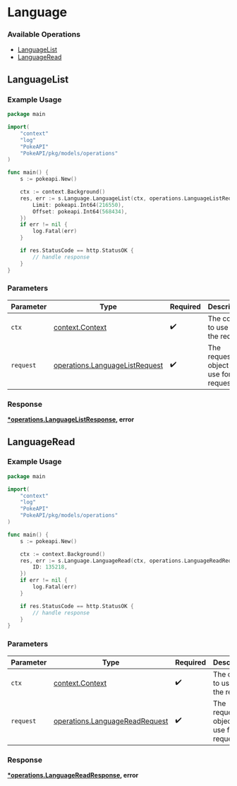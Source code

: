 # Language

### Available Operations

* [LanguageList](#languagelist)
* [LanguageRead](#languageread)

## LanguageList

### Example Usage

```go
package main

import(
	"context"
	"log"
	"PokeAPI"
	"PokeAPI/pkg/models/operations"
)

func main() {
    s := pokeapi.New()

    ctx := context.Background()
    res, err := s.Language.LanguageList(ctx, operations.LanguageListRequest{
        Limit: pokeapi.Int64(216550),
        Offset: pokeapi.Int64(568434),
    })
    if err != nil {
        log.Fatal(err)
    }

    if res.StatusCode == http.StatusOK {
        // handle response
    }
}
```

### Parameters

| Parameter                                                                        | Type                                                                             | Required                                                                         | Description                                                                      |
| -------------------------------------------------------------------------------- | -------------------------------------------------------------------------------- | -------------------------------------------------------------------------------- | -------------------------------------------------------------------------------- |
| `ctx`                                                                            | [context.Context](https://pkg.go.dev/context#Context)                            | :heavy_check_mark:                                                               | The context to use for the request.                                              |
| `request`                                                                        | [operations.LanguageListRequest](../../models/operations/languagelistrequest.md) | :heavy_check_mark:                                                               | The request object to use for the request.                                       |


### Response

**[*operations.LanguageListResponse](../../models/operations/languagelistresponse.md), error**


## LanguageRead

### Example Usage

```go
package main

import(
	"context"
	"log"
	"PokeAPI"
	"PokeAPI/pkg/models/operations"
)

func main() {
    s := pokeapi.New()

    ctx := context.Background()
    res, err := s.Language.LanguageRead(ctx, operations.LanguageReadRequest{
        ID: 135218,
    })
    if err != nil {
        log.Fatal(err)
    }

    if res.StatusCode == http.StatusOK {
        // handle response
    }
}
```

### Parameters

| Parameter                                                                        | Type                                                                             | Required                                                                         | Description                                                                      |
| -------------------------------------------------------------------------------- | -------------------------------------------------------------------------------- | -------------------------------------------------------------------------------- | -------------------------------------------------------------------------------- |
| `ctx`                                                                            | [context.Context](https://pkg.go.dev/context#Context)                            | :heavy_check_mark:                                                               | The context to use for the request.                                              |
| `request`                                                                        | [operations.LanguageReadRequest](../../models/operations/languagereadrequest.md) | :heavy_check_mark:                                                               | The request object to use for the request.                                       |


### Response

**[*operations.LanguageReadResponse](../../models/operations/languagereadresponse.md), error**

